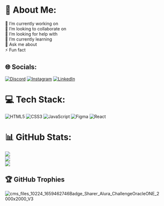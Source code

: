 # 💫 About Me:
🔭 I’m currently working on<br>👯 I’m looking to collaborate on<br>🤝 I’m looking for help with<br>🌱 I’m currently learning<br>💬 Ask me about<br>⚡ Fun fact


## 🌐 Socials:
[![Discord](https://img.shields.io/badge/Discord-%237289DA.svg?logo=discord&logoColor=white)](https://discord.gg/https://discord.gg/WeTp9ZER) [![Instagram](https://img.shields.io/badge/Instagram-%23E4405F.svg?logo=Instagram&logoColor=white)](https://instagram.com/@jorge.merino.3154) [![LinkedIn](https://img.shields.io/badge/LinkedIn-%230077B5.svg?logo=linkedin&logoColor=white)](https://linkedin.com/in/https://www.linkedin.com/in/jorge-meriño-muñoz-63b477246/) 

# 💻 Tech Stack:
![HTML5](https://img.shields.io/badge/html5-%23E34F26.svg?style=for-the-badge&logo=html5&logoColor=white) ![CSS3](https://img.shields.io/badge/css3-%231572B6.svg?style=for-the-badge&logo=css3&logoColor=white) ![JavaScript](https://img.shields.io/badge/javascript-%23323330.svg?style=for-the-badge&logo=javascript&logoColor=%23F7DF1E) 	![Figma](https://img.shields.io/badge/figma-%23F24E1E.svg?style=for-the-badge&logo=figma&logoColor=white) ![React](https://img.shields.io/badge/react-%2320232a.svg?style=for-the-badge&logo=react&logoColor=%2361DAFB)
# 📊 GitHub Stats:
![](https://github-readme-stats.vercel.app/api?username=JSHA64&theme=react&hide_border=false&include_all_commits=false&count_private=false)<br/>
![](https://github-readme-streak-stats.herokuapp.com/?user=JSHA64&theme=react&hide_border=false)<br/>
![](https://github-readme-stats.vercel.app/api/top-langs/?username=JSHA64&theme=react&hide_border=false&include_all_commits=false&count_private=false&layout=compact)

## 🏆 GitHub Trophies
![cms_files_10224_1659462746Badge_Sharer_Alura_ChallengeOracleONE_2000x2000_V3](https://user-images.githubusercontent.com/97411192/211181962-19c031bc-93a9-4406-8855-e3026fec2269.pngwight=10px)
